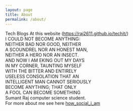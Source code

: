 ```yaml
---
layout: page
title: About
permalink: /about/
---
```

Tech Blogs At this website (https://raj2611.github.io/techit/)  
I COULD NOT BECOME ANYTHING:  
NEITHER BAD NOR GOOD, NEITHER  
A SCOUNDREL NOR AN HONEST MAN,   
NEITHER A HERO NOR AN INSECT.   
AND NOW I AM EKING OUT MY DAYS  
IN MY CORNER, TAUNTING MYSELF   
WITH THE BITTER AND ENTIRELY  
USELESS CONSOLATION THAT AN  
INTELLIGENT MAN CANNOT SERIOUSLY   
BECOME ANYTHING; THAT ONLY  
A FOOL CAN BECOME SOMETHING  
Sumant Raj computer science student.  
For more about me see here [how_social_i_am](https://www.facebook.com/sumant.raj.988)

